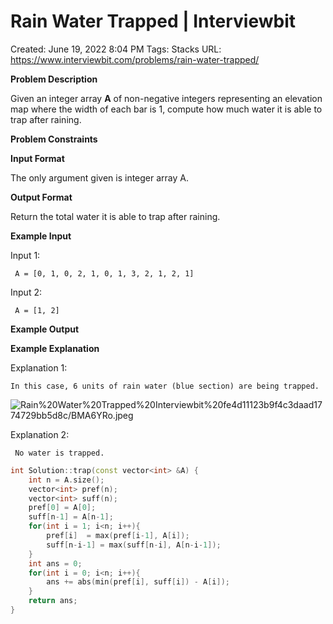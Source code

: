# Rain Water Trapped | Interviewbit

Created: June 19, 2022 8:04 PM
Tags: Stacks
URL: https://www.interviewbit.com/problems/rain-water-trapped/

**Problem Description**

Given an integer array **A** of non-negative integers representing an elevation map where the width of each bar is 1, compute how much water it is able to trap after raining.

**Problem Constraints**

**Input Format**

The only argument given is integer array A.

**Output Format**

Return the total water it is able to trap after raining.

**Example Input**

Input 1:

```
 A = [0, 1, 0, 2, 1, 0, 1, 3, 2, 1, 2, 1]

```

Input 2:

```
 A = [1, 2]

```

**Example Output**

**Example Explanation**

Explanation 1:

```
In this case, 6 units of rain water (blue section) are being trapped.
```

![Rain%20Water%20Trapped%20Interviewbit%20fe4d11123b9f4c3daad1774729bb5d8c/BMA6YRo.jpeg](Rain%20Water%20Trapped%20Interviewbit%20fe4d11123b9f4c3daad1774729bb5d8c/BMA6YRo.jpeg)

Explanation 2:

```
 No water is trapped.

```

```cpp
int Solution::trap(const vector<int> &A) {
    int n = A.size();
    vector<int> pref(n);
    vector<int> suff(n);
    pref[0] = A[0];
    suff[n-1] = A[n-1];
    for(int i = 1; i<n; i++){
        pref[i]  = max(pref[i-1], A[i]);
        suff[n-i-1] = max(suff[n-i], A[n-i-1]);
    }
    int ans = 0;
    for(int i = 0; i<n; i++){
        ans += abs(min(pref[i], suff[i]) - A[i]);
    }
    return ans;
}
```